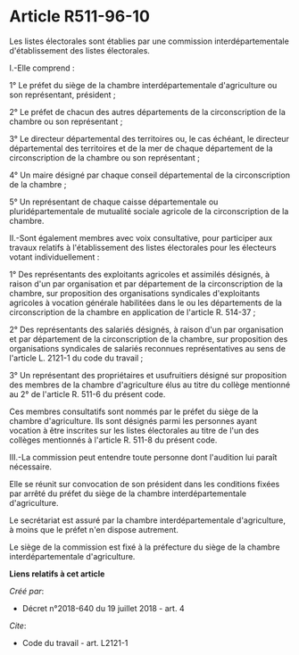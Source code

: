 # Article R511-96-10

Les listes électorales sont établies par une commission interdépartementale d'établissement des listes électorales.

I.-Elle comprend :

1° Le préfet du siège de la chambre interdépartementale d'agriculture ou son représentant, président ;

2° Le préfet de chacun des autres départements de la circonscription de la chambre ou son représentant ;

3° Le directeur départemental des territoires ou, le cas échéant, le directeur départemental des territoires et de la mer de
chaque département de la circonscription de la chambre ou son représentant ;

4° Un maire désigné par chaque conseil départemental de la circonscription de la chambre ;

5° Un représentant de chaque caisse départementale ou pluridépartementale de mutualité sociale agricole de la circonscription
de la chambre.

II.-Sont également membres avec voix consultative, pour participer aux travaux relatifs à l'établissement des listes
électorales pour les électeurs votant individuellement :

1° Des représentants des exploitants agricoles et assimilés désignés, à raison d'un par organisation et par département de la
circonscription de la chambre, sur proposition des organisations syndicales d'exploitants agricoles à vocation générale
habilitées dans le ou les départements de la circonscription de la chambre en application de l'article R. 514-37 ;

2° Des représentants des salariés désignés, à raison d'un par organisation et par département de la circonscription de la
chambre, sur proposition des organisations syndicales de salariés reconnues représentatives au sens de l'article L. 2121-1 du
code du travail ;

3° Un représentant des propriétaires et usufruitiers désigné sur proposition des membres de la chambre d'agriculture élus au
titre du collège mentionné au 2° de l'article R. 511-6 du présent code.

Ces membres consultatifs sont nommés par le préfet du siège de la chambre d'agriculture. Ils sont désignés parmi les
personnes ayant vocation à être inscrites sur les listes électorales au titre de l'un des collèges mentionnés à l'article R.
511-8 du présent code.

III.-La commission peut entendre toute personne dont l'audition lui paraît nécessaire.

Elle se réunit sur convocation de son président dans les conditions fixées par arrêté du préfet du siège de la chambre
interdépartementale d'agriculture.

Le secrétariat est assuré par la chambre interdépartementale d'agriculture, à moins que le préfet n'en dispose autrement.

Le siège de la commission est fixé à la préfecture du siège de la chambre interdépartementale d'agriculture.

**Liens relatifs à cet article**

_Créé par_:

  - Décret n°2018-640 du 19 juillet 2018 - art. 4

_Cite_:

  - Code du travail - art. L2121-1
